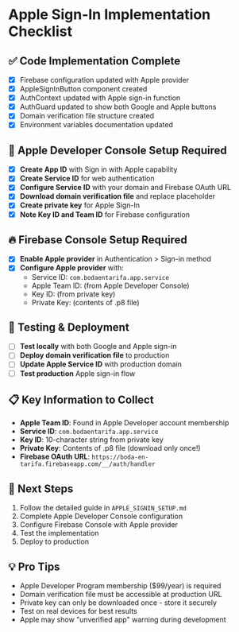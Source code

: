 # Apple Sign-In Implementation Checklist

## ✅ Code Implementation Complete

- [x] Firebase configuration updated with Apple provider
- [x] AppleSignInButton component created
- [x] AuthContext updated with Apple sign-in function
- [x] AuthGuard updated to show both Google and Apple buttons
- [x] Domain verification file structure created
- [x] Environment variables documentation updated

## 🔧 Apple Developer Console Setup Required

- [x] **Create App ID** with Sign in with Apple capability
- [x] **Create Service ID** for web authentication
- [x] **Configure Service ID** with your domain and Firebase OAuth URL
- [x] **Download domain verification file** and replace placeholder
- [x] **Create private key** for Apple Sign-In
- [x] **Note Key ID and Team ID** for Firebase configuration

## 🔥 Firebase Console Setup Required

- [x] **Enable Apple provider** in Authentication > Sign-in method
- [x] **Configure Apple provider** with:
  - Service ID: `com.bodaentarifa.app.service`
  - Apple Team ID: (from Apple Developer Console)
  - Key ID: (from private key)
  - Private Key: (contents of .p8 file)

## 🚀 Testing & Deployment

- [ ] **Test locally** with both Google and Apple sign-in
- [ ] **Deploy domain verification file** to production
- [ ] **Update Apple Service ID** with production domain
- [ ] **Test production** Apple sign-in flow

## 📋 Key Information to Collect

- **Apple Team ID**: Found in Apple Developer account membership
- **Service ID**: `com.bodaentarifa.app.service`
- **Key ID**: 10-character string from private key
- **Private Key**: Contents of .p8 file (download only once!)
- **Firebase OAuth URL**: `https://boda-en-tarifa.firebaseapp.com/__/auth/handler`

## 🎯 Next Steps

1. Follow the detailed guide in `APPLE_SIGNIN_SETUP.md`
2. Complete Apple Developer Console configuration
3. Configure Firebase Console with Apple provider
4. Test the implementation
5. Deploy to production

## 💡 Pro Tips

- Apple Developer Program membership ($99/year) is required
- Domain verification file must be accessible at production URL
- Private key can only be downloaded once - store it securely
- Test on real devices for best results
- Apple may show "unverified app" warning during development
